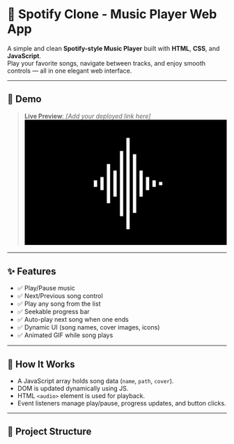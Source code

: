 # 🎵 Spotify Clone - Music Player Web App

A simple and clean **Spotify-style Music Player** built with **HTML**, **CSS**, and **JavaScript**.  
Play your favorite songs, navigate between tracks, and enjoy smooth controls — all in one elegant web interface.

---

## 📸 Demo

> **Live Preview**: *[Add your deployed link here]*  
> ![Now Playing Animation](playing.gif)

---

## ✨ Features

- ✅ Play/Pause music
- ✅ Next/Previous song control
- ✅ Play any song from the list
- ✅ Seekable progress bar
- ✅ Auto-play next song when one ends
- ✅ Dynamic UI (song names, cover images, icons)
- ✅ Animated GIF while song plays

---

## 🧠 How It Works

- A JavaScript array holds song data (`name`, `path`, `cover`).
- DOM is updated dynamically using JS.
- HTML `<audio>` element is used for playback.
- Event listeners manage play/pause, progress updates, and button clicks.

---

## 📁 Project Structure

